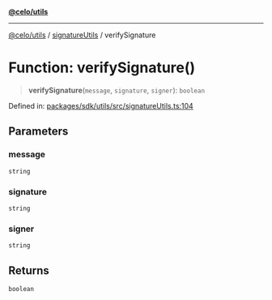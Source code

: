 [**@celo/utils**](../../README.md)

***

[@celo/utils](../../README.md) / [signatureUtils](../README.md) / verifySignature

# Function: verifySignature()

> **verifySignature**(`message`, `signature`, `signer`): `boolean`

Defined in: [packages/sdk/utils/src/signatureUtils.ts:104](https://github.com/celo-org/developer-tooling/blob/master/packages/sdk/utils/src/signatureUtils.ts#L104)

## Parameters

### message

`string`

### signature

`string`

### signer

`string`

## Returns

`boolean`
